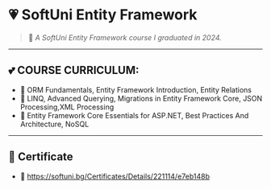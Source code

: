 # 💗 SoftUni Entity Framework

> 🌸 *A SoftUni Entity Framework course I graduated in 2024.*

---

## 💕 COURSE CURRICULUM:

- 🎀 ORM Fundamentals, Entity Framework Introduction, Entity Relations  
- 🧁 LINQ, Advanced Querying, Migrations in Entity Framework Core, JSON Processing,XML Processing  
- 👜 Entity Framework Core Essentials for ASP.NET, Best Practices And Architecture, NoSQL  

---

## 🧸 Certificate

- 🎀 https://softuni.bg/Certificates/Details/221114/e7eb148b
